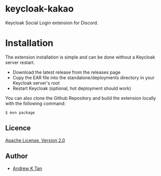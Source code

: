 # keycloak-kakao

Keycloak Social Login extension for Discord.

# Installation

The extension installation is simple and can be done without a Keycloak server restart.

 - Download the latest release from the releases page
 - Copy the EAR file into the standalone/deployments directory in your Keycloak server's root
 - Restart Keycloak (optional, hot deployment should work)
 
You can also clone the Github Repository and build the extension locally with the following command:

```
$ mvn package
```

## Licence

[Apache License, Version 2.0](https://www.apache.org/licenses/LICENSE-2.0)


## Author

- [Andrew K Tan](https://github.com/origandrew)
